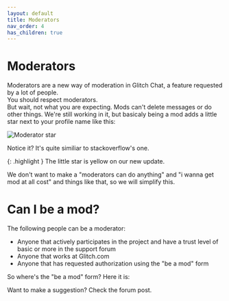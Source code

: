 ```yaml
---
layout: default
title: Moderators
nav_order: 4
has_children: true
---
```


# Moderators

Moderators are a new way of moderation in Glitch Chat, a feature requested by a lot of people.  
You should respect moderators.  
But wait, not what you are expecting. Mods can't delete messages or do other things. We're still working in it, but basicaly being a mod adds a little star next to your profile name like this:

![Moderator star](https://user-images.githubusercontent.com/70700766/185793400-b3debdd8-7af8-42ca-8654-da53961b4dae.png)

Notice it? It's quite similiar to stackoverflow's one.

{: .highlight }
The little star is yellow on our new update.

We don't want to make a "moderators can do anything" and "i wanna get mod at all cost" and things like that, so we will simplify this.

# Can I be a mod?
The following people can be a moderator:

* Anyone that actively participates in the project and have a trust level of basic or more in the support forum
* Anyone that works at Glitch.com
* Anyone that has requested authorization using the "be a mod" form

So where's the "be a mod" form?
Here it is:


Want to make a suggestion? Check the forum post.
